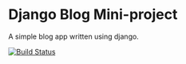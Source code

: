 # Django Blog Mini-project

A simple blog app written using django.

[![Build Status](https://travis-ci.org/dano5342/django-blog.svg?branch=master)](https://travis-ci.org/dano5342/django-blog)

